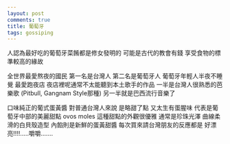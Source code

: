 ```yaml
---
layout: post
comments: true
title: 葡萄牙
tags: gossiping
---
```

人認為最好吃的葡萄牙菜餚都是修女發明的
可能是古代的教會有錢
享受食物的標準較高的緣故

全世界最愛熬夜的國民
第一名是台灣人   第二名是葡萄牙人
葡萄牙年輕人半夜不睡覺   最愛跑夜店
夜店裡呢通常不太能聽到本土歌手的作品
一半是台灣人很熟悉的芭樂歌
 (Pitbull, Gangnam Style那種)
另一半就是巴西流行音樂了

口味純正的葡式蛋黃醬   對普通台灣人來說   是略甜了點  又太生有蛋腥味
代表是葡萄牙中部的美麗甜點  ovos moles
這種甜點的外觀很優雅
通常是珍珠光澤  曲線柔滑的白貝殼造型
內餡則是新鮮的蛋黃甜醬
每次買來請台灣朋友的反應都是      好漂亮!!!!.....嚼嚼.......

